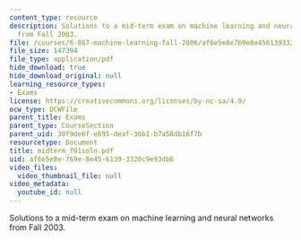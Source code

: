 ```yaml
---
content_type: resource
description: Solutions to a mid-term exam on machine learning and neural networks
  from Fall 2003.
file: /courses/6-867-machine-learning-fall-2006/af6e5e8e769e8e4561393320c9e93db6_midterm_f01soln.pdf
file_size: 147394
file_type: application/pdf
hide_download: true
hide_download_original: null
learning_resource_types:
- Exams
license: https://creativecommons.org/licenses/by-nc-sa/4.0/
ocw_type: OCWFile
parent_title: Exams
parent_type: CourseSection
parent_uid: 30f9de6f-e695-deaf-36b1-b7a58db16f7b
resourcetype: Document
title: midterm_f01soln.pdf
uid: af6e5e8e-769e-8e45-6139-3320c9e93db6
video_files:
  video_thumbnail_file: null
video_metadata:
  youtube_id: null
---
```

Solutions to a mid-term exam on machine learning and neural networks from Fall 2003.